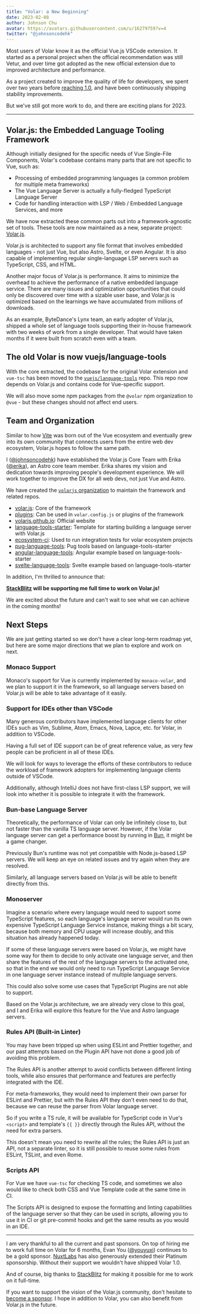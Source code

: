 ```yaml
---
title: "Volar: a New Beginning"
date: 2023-02-08
author: Johnson Chu
avatar: https://avatars.githubusercontent.com/u/16279759?v=4
twitter: "@johnsoncodehk"
---
```


Most users of Volar know it as the official Vue.js VSCode extension. It started as a personal project when the official recommendation was still Vetur, and over time got adopted as the new official extension due to improved architecture and performance.

As a project created to improve the quality of life for developers, we spent over two years before [reaching 1.0](https://blog.vuejs.org/posts/volar-1.0.html), and have been continuously shipping stability improvements.

But we've still got more work to do, and there are exciting plans for 2023.

---

## Volar.js: the Embedded Language Tooling Framework

Although initially designed for the specific needs of Vue Single-File Components, Volar's codebase contains many parts that are not specific to Vue, such as:

- Processing of embedded programming languages (a common problem for multiple meta frameworks)
- The Vue Language Server is actually a fully-fledged TypeScript Language Server
- Code for handling interaction with LSP / Web / Embedded Language Services, and more

We have now extracted these common parts out into a framework-agnostic set of tools. These tools are now maintained as a new, separate project: [Volar.js](https://volarjs.github.io/).

Volar.js is architected to support any file format that involves embedded languages - not just Vue, but also Astro, Svelte, or even Angular. It is also capable of implementing regular single-language LSP servers such as TypeScript, CSS, and HTML.

Another major focus of Volar.js is performance. It aims to minimize the overhead to achieve the performance of a native embedded language service. There are many issues and optimization opportunities that could only be discovered over time with a sizable user base, and Volar.js is optimized based on the learnings we have accumulated from millions of downloads.

As an example, ByteDance's Lynx team, an early adopter of Volar.js, shipped a whole set of language tools supporting their in-house framework with two weeks of work from a single developer. That would have taken months if it were built from scratch even with a team.

## The old Volar is now vuejs/language-tools

With the core extracted, the codebase for the original Volar extension and `vue-tsc` has been moved to the [`vuejs/language-tools`](https://github.com/vuejs/language-tools) repo. This repo now depends on Volar.js and contains code for Vue-specific support.

We will also move some npm packages from the `@volar` npm organization to `@vue` - but these changes should not affect end users.

## Team and Organization

Similar to how [Vite](https://vitejs.dev/) was born out of the Vue ecosystem and eventually grew into its own community that connects users from the entire web dev ecosystem, Volar.js hopes to follow the same path.

I ([@johnsoncodehk](https://github.com/johnsoncodehk)) have established the Volar.js Core Team with Erika ([@erika](https://elk.zone/mastodon.gamedevalliance.fr/@erika)), an Astro core team member. Erika shares my vision and dedication towards improving people's development experience. We will work together to improve the DX for all web devs, not just Vue and Astro.

We have created the [`volarjs` organization](https://github.com/volarjs) to maintain the framework and related repos.

- [volar.js](https://github.com/volarjs/volar.js): Core of the framework
- [plugins](https://github.com/volarjs/plugins): Can be used in `volar.config.js` or plugins of the framework
- [volarjs.github.io](https://volarjs.github.io/): Official website
- [language-tools-starter](https://github.com/volarjs/language-tools-starter): Template for starting building a language server with Volar.js
- [ecosystem-ci](https://github.com/volarjs/ecosystem-ci): Used to run integration tests for volar ecosystem projects
- [pug-language-tools](https://github.com/volarjs/pug-language-tools): Pug tools based on language-tools-starter
- [angular-language-tools](https://github.com/volarjs/angular-language-tools): Angular example based on language-tools-starter
- [svelte-language-tools](https://github.com/volarjs/svelte-language-tools): Svelte example based on language-tools-starter

In addition, I'm thrilled to announce that:

**[StackBlitz](https://stackblitz.com/) will be supporting me full time to work on Volar.js!**

We are excited about the future and can't wait to see what we can achieve in the coming months!

## Next Steps

We are just getting started so we don't have a clear long-term roadmap yet, but here are some major directions that we plan to explore and work on next.

### Monaco Support

Monaco's support for Vue is currently implemented by `monaco-volar`, and we plan to support it in the framework, so all language servers based on Volar.js will be able to take advantage of it easily.

### Support for IDEs other than VSCode

Many generous contributors have implemented language clients for other IDEs such as Vim, Sublime, Atom, Emacs, Nova, Lapce, etc. for Volar, in addition to VSCode.

Having a full set of IDE support can be of great reference value, as very few people can be proficient in all of these IDEs.

We will look for ways to leverage the efforts of these contributors to reduce the workload of framework adopters for implementing language clients outside of VSCode.

Additionally, although IntelliJ does not have first-class LSP support, we will look into whether it is possible to integrate it with the framework.

### Bun-base Language Server

Theoretically, the performance of Volar can only be infinitely close to, but not faster than the vanilla TS language server. However, if the Volar language server can get a performance boost by running in [Bun](https://bun.sh/), it might be a game changer.

Previously Bun's runtime was not yet compatible with Node.js-based LSP servers. We will keep an eye on related issues and try again when they are resolved.

Similarly, all language servers based on Volar.js will be able to benefit directly from this.

### Monoserver

Imagine a scenario where every language would need to support some TypeScript features, so each language's language server would run its own expensive TypeScript Language Service instance, making things a bit scary, because both memory and CPU usage will increase doubly, and this situation has already happened today.

If some of these language servers were based on Volar.js, we might have some way for them to decide to only activate one language server, and then share the features of the rest of the language servers to the activated one, so that in the end we would only need to run TypeScript Language Service in one language server instance instead of multiple language servers.

This could also solve some use cases that TypeScript Plugins are not able to support.

Based on the Volar.js architecture, we are already very close to this goal, and I and Erika will explore this feature for the Vue and Astro language servers.

### Rules API (Built-in Linter)

You may have been tripped up when using ESLint and Prettier together, and our past attempts based on the Plugin API have not done a good job of avoiding this problem.

The Rules API is another attempt to avoid conflicts between different linting tools, while also ensures that performance and features are perfectly integrated with the IDE.

For meta-frameworks, they would need to implement their own parser for ESLint and Prettier, but with the Rules API they don't even need to do that, because we can reuse the parser from Volar language server.

So if you write a TS rule, it will be available for TypeScript code in Vue's `<script>` and template's `{{ }}` directly through the Rules API, without the need for extra parsers.

This doesn't mean you need to rewrite all the rules; the Rules API is just an API, not a separate linter, so it is still possible to reuse some rules from ESLint, TSLint, and even Rome.

### Scripts API

For Vue we have `vue-tsc` for checking TS code, and sometimes we also would like to check both CSS and Vue Template code at the same time in CI.

The Scripts API is designed to expose the formatting and linting capabilities of the language server so that they can be used in scripts, allowing you to use it in CI or git pre-commit hooks and get the same results as you would in an IDE.

---

I am very thankful to all the current and past sponsors. On top of hiring me to work full time on Volar for 6 months, Evan You ([@youyuxi](https://twitter.com/youyuxi)) continues to be a gold sponsor. [NuxtLabs](https://nuxtlabs.com/) has also generously extended their Platinum sponsorship. Without their support we wouldn't have shipped Volar 1.0.

And of course, big thanks to [StackBlitz](https://stackblitz.com/) for making it possible for me to work on it full-time.

If you want to support the vision of the Volar.js community, don't hesitate to [become a sponsor](https://github.com/sponsors/johnsoncodehk). I hope in addition to Volar, you can also benefit from Volar.js in the future.
